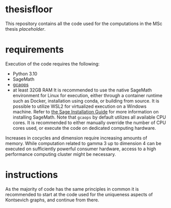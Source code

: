 # thesisfloor
This repository contains all the code used for the computations in the MSc thesis *placeholder*. 

# requirements
Execution of the code requires the following:
- Python 3.10
- SageMath
- [gcaops](https://github.com/rburing/gcaops)
- at least 32GB RAM
It is recommended to use the native SageMath environment for Linux for execution, either through a container runtime such as Docker, installation using conda, or building from source. It is possible to utilize WSL2 for virtualized execution on a Windows machine. Refer to [the Sage Installation Guide](https://doc.sagemath.org/html/en/installation/index.html) for more information on installing SageMath.
Note that `gcaops` by default utilizes all available CPU cores. It is recommended to either manually override the number of CPU cores used, or execute the code on dedicated computing hardware.

Increases in cocycles and dimension require increasing amounts of memory. While computation related to gamma 3 up to dimension 4 can be executed on sufficiently powerful consumer hardware, access to a high performance computing cluster might be necessary.

# instructions
As the majority of code has the same principles in common it is recommended to start at the code used for the uniqueness aspects of Kontsevich graphs, and continue from there.
